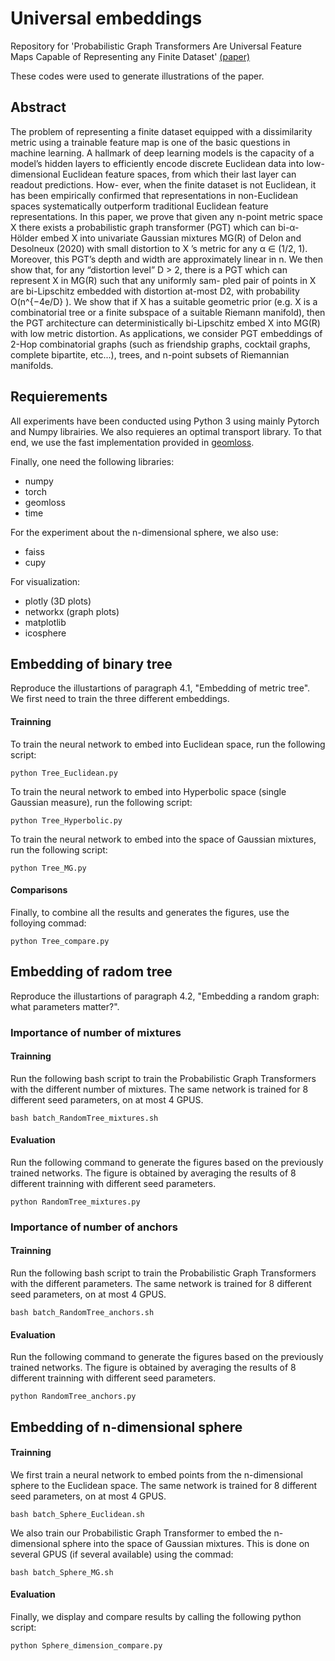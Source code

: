 # Universal embeddings
Repository for 'Probabilistic Graph Transformers Are Universal Feature Maps Capable of Representing any Finite Dataset' [(paper)]([https://arxiv.org/](https://www.jmlr.org/papers/v24/22-1246.html))

These codes were used to generate illustrations of the paper. 

## Abstract
The problem of representing a finite dataset equipped with a dissimilarity metric using a trainable
feature map is one of the basic questions in machine learning. A hallmark of deep learning models
is the capacity of a model’s hidden layers to efficiently encode discrete Euclidean data into low-
dimensional Euclidean feature spaces, from which their last layer can readout predictions. How-
ever, when the finite dataset is not Euclidean, it has been empirically confirmed that representations
in non-Euclidean spaces systematically outperform traditional Euclidean feature representations.
In this paper, we prove that given any n-point metric space X there exists a probabilistic graph
transformer (PGT) which can bi-α-Hölder embed X into univariate Gaussian mixtures MG(R) of
Delon and Desolneux (2020) with small distortion to X ’s metric for any α ∈ (1/2, 1). Moreover,
this PGT’s depth and width are approximately linear in n. We then show that, for any “distortion
level” D > 2, there is a PGT which can represent X in MG(R) such that any uniformly sam-
pled pair of points in X are bi-Lipschitz embedded with distortion at-most D2, with probability
O(n^{−4e/D} ). We show that if X has a suitable geometric prior (e.g. X is a combinatorial tree or
a finite subspace of a suitable Riemann manifold), then the PGT architecture can deterministically
bi-Lipschitz embed X into MG(R) with low metric distortion. As applications, we consider PGT
embeddings of 2-Hop combinatorial graphs (such as friendship graphs, cocktail graphs, complete
bipartite, etc...), trees, and n-point subsets of Riemannian manifolds.


## Requierements
All experiments have been conducted using Python 3 using mainly Pytorch and Numpy librairies. We also requieres an optimal transport library. To that end, we use the fast implementation provided in [geomloss](https://www.kernel-operations.io/geomloss/). 

Finally, one need the following libraries:

- numpy
- torch
- geomloss
- time

For the experiment about the n-dimensional sphere, we also use:

- faiss 
- cupy 

For visualization: 

- plotly (3D plots)
- networkx (graph plots)
- matplotlib
- icosphere

## Embedding of binary tree
Reproduce the illustartions of paragraph 4.1, "Embedding of metric tree". We first need to train the three different embeddings.

#### Trainning
To train the neural network to embed into Euclidean space, run the following script:

```console
python Tree_Euclidean.py

```

To train the neural network to embed into Hyperbolic space (single Gaussian measure), run the following script:

```console
python Tree_Hyperbolic.py

```

To train the neural network to embed into the space of Gaussian mixtures, run the following script:

```console
python Tree_MG.py

```

#### Comparisons
Finally, to combine all the results and generates the figures, use the folloying commad:

```console
python Tree_compare.py

```

## Embedding of radom tree 
Reproduce the illustartions of paragraph 4.2, "Embedding a random graph: what parameters matter?". 

### Importance of number of mixtures
#### Trainning
Run the following bash script to train the Probabilistic Graph Transformers with the different number of mixtures. The same network is trained for 8 different seed parameters, on at most 4 GPUS. 

```console
bash batch_RandomTree_mixtures.sh

```

#### Evaluation
Run the following command to generate the figures based on the previously trained networks. The figure is obtained by averaging the results of 8 different trainning with different seed parameters.

```console
python RandomTree_mixtures.py

```

### Importance of number of anchors
#### Trainning
Run the following bash script to train the Probabilistic Graph Transformers with the different parameters. The same network is trained for 8 different seed parameters, on at most 4 GPUS. 

```console
bash batch_RandomTree_anchors.sh

```

#### Evaluation
Run the following command to generate the figures based on the previously trained networks. The figure is obtained by averaging the results of 8 different trainning with different seed parameters.

```console
python RandomTree_anchors.py

```

## Embedding of n-dimensional sphere 

#### Trainning

We first train a neural network to embed points from the n-dimensional sphere to the Euclidean space. The same network is trained for 8 different seed parameters, on at most 4 GPUS. 


```console
bash batch_Sphere_Euclidean.sh

```

We also train our Probabilistic Graph Transformer to embed the n-dimensional sphere into the space of Gaussian mixtures. This is done on several GPUS (if several available) using the commad:

```console
bash batch_Sphere_MG.sh

```

#### Evaluation
Finally, we display and compare results by calling the following python script:

```console
python Sphere_dimension_compare.py

``` 
